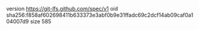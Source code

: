 version https://git-lfs.github.com/spec/v1
oid sha256:f858af602698411b633373e3abf0b9e31ffadc69c2dcf14ab09caf0a104007d9
size 585
